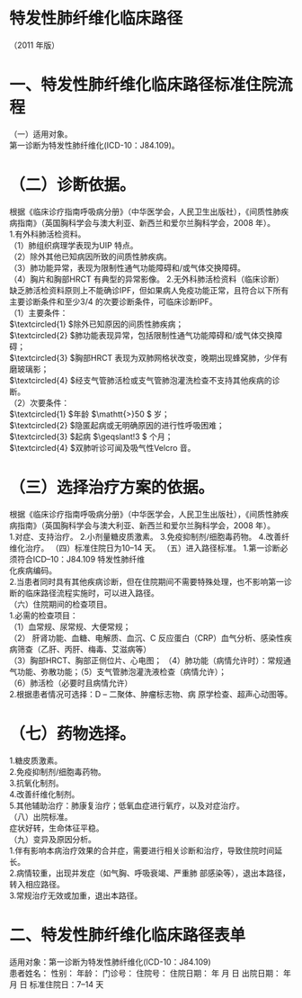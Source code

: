 # 特发性肺纤维化临床路径  
（2011 年版）  
# 一、特发性肺纤维化临床路径标准住院流程  
（一）适用对象。  
第一诊断为特发性肺纤维化(ICD-10：J84.109)。  
# （二）诊断依据。  
根据《临床诊疗指南呼吸病分册》（中华医学会，人民卫生出版社），《间质性肺疾病指南》（英国胸科学会与澳大利亚、新西兰和爱尔兰胸科学会，2008 年）。  
1.有外科肺活检资料。  
（1）肺组织病理学表现为UIP 特点。  
（2）除外其他已知病因所致的间质性肺疾病。  
（3）肺功能异常，表现为限制性通气功能障碍和/或气体交换障碍。  
（4）胸片和胸部HRCT 有典型的异常影像。 2.无外科肺活检资料（临床诊断）  
缺乏肺活检资料原则上不能确诊IPF，但如果病人免疫功能正常，且符合以下所有主要诊断条件和至少3/4 的次要诊断条件，可临床诊断IPF。  
（1）主要条件：  
$\textcircled{1} $除外已知原因的间质性肺疾病；  
$\textcircled{2} $肺功能表现异常，包括限制性通气功能障碍和/或气体交换障碍；  
$\textcircled{3} $胸部HRCT 表现为双肺网格状改变，晚期出现蜂窝肺，少伴有磨玻璃影；  
$\textcircled{4} $经支气管肺活检或支气管肺泡灌洗检查不支持其他疾病的诊断。  
（2）次要条件：  
$\textcircled{1} $年龄 $\mathtt{>}50 $ 岁；  
$\textcircled{2} $隐匿起病或无明确原因的进行性呼吸困难；  
$\textcircled{3} $起病 $\geqslant\!3 $ 个月；  
$\textcircled{4} $双肺听诊可闻及吸气性Velcro 音。  
# （三）选择治疗方案的依据。  
根据《临床诊疗指南呼吸病分册》（中华医学会，人民卫生出版社），《间质性肺疾病指南》（英国胸科学会与澳大利亚、新西兰和爱尔兰胸科学会，2008 年）。  
1.对症、支持治疗。 2.小剂量糖皮质激素。 3.免疫抑制剂/细胞毒药物。 4.改善纤维化治疗。 （四）标准住院日为10–14 天。 （五）进入路径标准。 1.第一诊断必须符合ICD–10：J84.109 特发性肺纤维  
化疾病编码。  
2.当患者同时具有其他疾病诊断，但在住院期间不需要特殊处理，也不影响第一诊断的临床路径流程实施时，可以进入路径。  
（六）住院期间的检查项目。  
1.必需的检查项目：  
（1）血常规、尿常规、大便常规；  
（2） 肝肾功能、血糖、电解质、血沉、C 反应蛋白（CRP）血气分析、感染性疾病筛查（乙肝、丙肝、梅毒、艾滋病等）  
（3）胸部HRCT、胸部正侧位片、心电图； （4）肺功能（病情允许时）：常规通气功能、弥散功能；（5）支气管肺泡灌洗液检查（病情允许）；  
（6）肺活检（必要时且病情允许）  
2.根据患者情况可选择：D – 二聚体、肿瘤标志物、病 原学检查、超声心动图等。  
# （七）药物选择。  
1.糖皮质激素。  
2.免疫抑制剂/细胞毒药物。  
3.抗氧化制剂。  
4.改善纤维化制剂。  
5.其他辅助治疗：肺康复治疗；低氧血症进行氧疗，以及对症治疗。  
（八）出院标准。  
症状好转，生命体征平稳。  
（九）变异及原因分析。  
1.伴有影响本病治疗效果的合并症，需要进行相关诊断和治疗，导致住院时间延长。  
2.病情较重，出现并发症（如气胸、呼吸衰竭、严重肺 部感染等），退出本路径，转入相应路径。  
3.常规治疗无效或加重，退出本路径。  
#  二、特发性肺纤维化临床路径表单  
适用对象：第一诊断为特发性肺纤维化(ICD-10：J84.109)  
患者姓名：           性别：    年龄：    门诊号：       住院号：       住院日期：      年   月   日 出院日期：       年   月   日  标准住院日：7–14 天  
